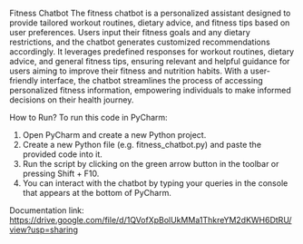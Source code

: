 Fitness Chatbot
The fitness chatbot is a personalized assistant designed to provide tailored workout routines, dietary advice, and fitness tips based on user preferences. Users input their fitness goals and any dietary restrictions, and the chatbot generates customized recommendations accordingly. It leverages predefined responses for workout routines, dietary advice, and general fitness tips, ensuring relevant and helpful guidance for users aiming to improve their fitness and nutrition habits. With a user-friendly interface, the chatbot streamlines the process of accessing personalized fitness information, empowering individuals to make informed decisions on their health journey.

How to Run?
To run this code in PyCharm:
1.	Open PyCharm and create a new Python project.
2.	Create a new Python file (e.g. fitness_chatbot.py) and paste the provided code into it.
3.	Run the script by clicking on the green arrow button in the toolbar or pressing Shift + F10.
4.	You can interact with the chatbot by typing your queries in the console that appears at the bottom of PyCharm.

Documentation link:
https://drive.google.com/file/d/1QVofXpBolUkMMa1ThkreYM2dKWH6DtRU/view?usp=sharing
